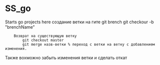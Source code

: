 # SS_go
Starts go projects here
 создание ветки на гите
    git brench
    git checkour -b "brenchName"

        Возврат на существующую ветку
            git checkout master 
            git merge назв-ветки % переход с ветки на ветку с добавлением изменения.

Также вохможно забыть изменения ветки и сделать откат
